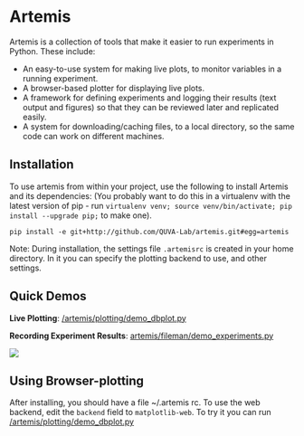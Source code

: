 # Artemis

Artemis is a collection of tools that make it easier to run experiments in Python.  These include:

- An easy-to-use system for making live plots, to monitor variables in a running experiment.
- A browser-based plotter for displaying live plots.
- A framework for defining experiments and logging their results (text output and figures) so that they can be reviewed later and replicated easily.
- A system for downloading/caching files, to a local directory, so the same code can work on different machines.

## Installation
To use artemis from within your project, use the following to install Artemis and its dependencies: (You probably want to do this in a virtualenv with the latest version of pip - run `virtualenv venv; source venv/bin/activate; pip install --upgrade pip;` to make one).
```
pip install -e git+http://github.com/QUVA-Lab/artemis.git#egg=artemis 
```
<!--- To verify that the installation worked, go:
```
cd venv/src/artemis
py.test
```
All tests should pass.
(pytest for some reason cant find modules when you do this alone)--->
Note: During installation, the settings file `.artemisrc` is created in your home directory. In it you can specify the plotting backend to use, and other settings.


## Quick Demos

**Live Plotting**: [/artemis/plotting/demo_dbplot.py](/artemis/plotting/demo_dbplot.py)  

**Recording Experiment Results**:  [artemis/fileman/demo_experiments.py](/artemis/fileman/demo_experiments.py)  

 ![](https://upload.wikimedia.org/wikipedia/commons/thumb/6/63/Tizian_015.jpg/800px-Tizian_015.jpg)

## Using Browser-plotting
After installing, you should have a file ~/.artemis rc.  To use the web backend, edit the `backend` field to `matplotlib-web`.  To try it you can run [/artemis/plotting/demo_dbplot.py](/artemis/plotting/demo_dbplot.py)  



